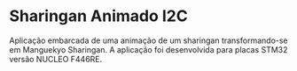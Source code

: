 # Sharingan Animado I2C
 Aplicação embarcada de uma animação de um sharingan transformando-se em Manguekyo Sharingan. A aplicação foi desenvolvida para placas STM32 versão NUCLEO F446RE.
